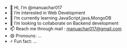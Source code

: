 - 👋 Hi, I’m @manuachar017
- 👀 I’m interested in Web Development
- 🌱 I’m currently learning JavaScript,java,MongoDB
- 💞️ I’m looking to collaborate on Backend development
- 📫 Reach me through mail : manuachar017@gmail.com
- 😄 Pronouns: ...
- ⚡ Fun fact: ...

<!---
manuachar017/manuachar017 is a ✨ special ✨ repository because its `README.md` (this file) appears on your GitHub profile.
You can click the Preview link to take a look at your changes.
--->

